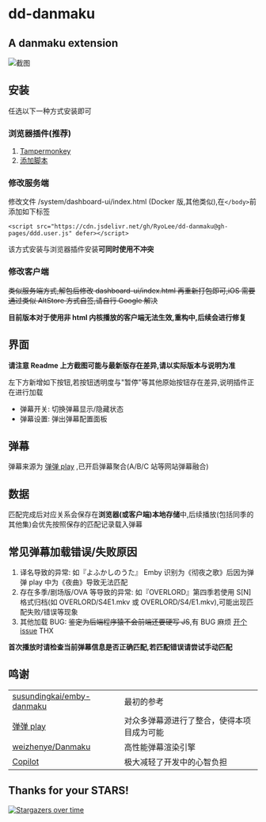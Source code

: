 # dd-danmaku

## A danmaku extension

![截图](https://raw.githubusercontent.com/RyoLee/dd-danmaku/master/S0.png)

## 安装

任选以下一种方式安装即可

### 浏览器插件(推荐)

1. [Tampermonkey](https://www.tampermonkey.net/)
2. [添加脚本](https://cdn.jsdelivr.net/gh/RyoLee/dd-danmaku@gh-pages/ddd.user.js)

### 修改服务端

修改文件 /system/dashboard-ui/index.html (Docker 版,其他类似),在`</body>`前添加如下标签

```
<script src="https://cdn.jsdelivr.net/gh/RyoLee/dd-danmaku@gh-pages/ddd.user.js" defer></script>
```

该方式安装与浏览器插件安装**可同时使用不冲突**

### 修改客户端

~~类似服务端方式,解包后修改 dashboard-ui/index.html 再重新打包即可,iOS 需要通过类似 AltStore 方式自签,请自行 Google 解决~~

**目前版本对于使用非 html 内核播放的客户端无法生效,重构中,后续会进行修复**

## 界面

**请注意 Readme 上方截图可能与最新版存在差异,请以实际版本与说明为准**

左下方新增如下按钮,若按钮透明度与"暂停"等其他原始按钮存在差异,说明插件正在进行加载

-   弹幕开关: 切换弹幕显示/隐藏状态
-   弹幕设置: 弹出弹幕配置面板

    

## 弹幕

弹幕来源为 [弹弹 play](https://www.dandanplay.com/) ,已开启弹幕聚合(A/B/C 站等网站弹幕融合)

## 数据

匹配完成后对应关系会保存在**浏览器(或客户端)本地存储**中,后续播放(包括同季的其他集)会优先按照保存的匹配记录载入弹幕

## 常见弹幕加载错误/失败原因

1. 译名导致的异常: 如『よふかしのうた』 Emby 识别为《彻夜之歌》后因为弹弹 play 中为《夜曲》导致无法匹配
2. 存在多季/剧场版/OVA 等导致的异常: 如『OVERLORD』第四季若使用 S[N]格式归档(如 OVERLORD/S4E1.mkv 或 OVERLORD/S4/E1.mkv),可能出现匹配失败/错误等现象
3. 其他加载 BUG: ~~鉴定为后端程序猿不会前端还要硬写 JS~~,有 BUG 麻烦 [开个 issue](https://github.com/RyoLee/dd-danmaku/issues/new/choose) THX

**首次播放时请检查当前弹幕信息是否正确匹配,若匹配错误请尝试手动匹配**

## 鸣谢

<table>
  <tr>
    <td><a href="https://github.com/susundingkai/emby-danmaku">susundingkai/emby-danmaku</a></td>
    <td>最初的参考</td>
  </tr>
  <tr>
    <td><a href="https://www.dandanplay.com">弹弹 play</a></td>
    <td>对众多弹幕源进行了整合，使得本项目成为可能</td>
  </tr>
  <tr>
    <td><a href="https://github.com/weizhenye/Danmaku">weizhenye/Danmaku</a></td>
    <td>高性能弹幕渲染引擎</td>
  </tr>
  <tr>
    <td><a href="https://copilot.github.com/">Copilot</a></td>
    <td>极大减轻了开发中的心智负担</td>
  </tr>
</table>

## Thanks for your STARS!

[![Stargazers over time](https://starchart.cc/RyoLee/dd-danmaku.svg)](https://starchart.cc/RyoLee/dd-danmaku)
